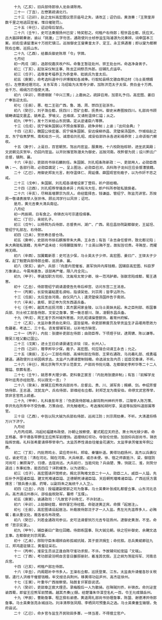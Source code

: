 <!-- { "loadSidebar": true } -->
        十九（乙亥），旧兵部侍郎徐人龙自请除用。
        二十一（丁丑），左懋第疏请北行。
        二十三（己卯），赵之龙纠高宏图议思宗庙号之失，请改正；诏仍旧。黄澍奏：『王聚奎弃数千里之地逃回至省，惟日催赃罚』。
        二十五（辛巳），诏迎母后邹氏。
        二十六（壬午），史可法奏报扬州已安；特奖慰之。何楷户右侍郎；程世昌佥都，抚应天。吕大器辞朝奏谢，谕以「挑激」二字勿言。通政使刘士桢参监生陆濬源为兄奏辨，词牵国本三案。祁彪佳请留漕米十万担贮镇江。巡按御史王燮奏皇太子、定王、永王俱遇害；即以燮为都察院右佥都，巡抚山东。
        二十九（乙酉），给募兵御史陈荩「令」字牌。
        七月纪
        初一丙戌〔朔〕，选郎倪嘉庆改户科。命鲁王暂驻处州、崇王处台州。命选净身男子。
        初二（丁亥），起张采仪制主事、陈龙正祠祭员外郎。旧辅孔贞运卒。
        初三（戊子），追尊皇考福恭王为恭皇帝、妣姚氏为皇太后。
        初五（庚寅），命考选科道中行评博推知各减俸。行取知县杨文骢自荐边材（马士英甥婿也）。左懋第经理河北、关东军务；马绍瑜为太常寺少卿，加陈洪范太子太保，赍白金十万两、金千万、缎绢万匹偕使大清。
        初六（辛卯），蒋德璟献「中兴三策」；上嘉纳之。疏辞召用，加恩礼予归。高宏图、姜曰广奉旨迎太后。
        初七（壬辰），惠、桂二王驻广西，鲁、潞、周、崇四王驻浙东。
        初八（癸巳），刘子渤佥都，抚四川；范矿佥都，抚贵州。御史米寿图按四川。礼部尚书顾锡畴请謚文震孟、姚希孟、罗喻义、吕维祺，又请削温体仁謚；从之。
        初九（甲午），发十万米给山东抚镇。定从逆诸臣六等罪。
        十三（戊戌），抚宁侯朱国弼以不预会推冢臣，疏争非制；上谕；『出何会典』？
        十四（己亥），魏国公徐宏基、抚宁侯朱国弼、安远侯柳祚昌、灵璧侯汤国祚、忭城伯赵之龙、东宁伯焦梦熊、南和伯方一元、诚意伯刘孔昭、成安伯郭祚永各进彩缎恭贺；上命该衙门察收。
        十五（庚子），上诞日，百官朝贺。驾出内官监，服黄袍，十六校尉抬棕轿，进坐武英殿；文武朝见庆贺毕，仍回内官监。以开封推官陈潜夫为御史，巡按河南。改黔督为抚；设川黔云广总督，镇荆、襄。
        十六（辛丑），吏部尚书徐石麟到任。朱国弼、刘孔昭条陈新政：一、吏部用人，必勋臣商确；一、各部行政，必勋臣面定；一、呈上图治，必勋臣召对。兵科陈子龙纠庄应会督漕狼籍。
        二十（乙巳），用御史郑友元言，削夺温体仁、周延儒、薛国观官衔廕子，以为作奸不忠之戒。
        二十三（戊申），朱国弼、刘孔昭各请增设家丁营将，祈户部给粮。
        二十四（己酉），刘孔昭荐举循良卓异；内有冯大任，即户科所参赃私狼戾者。
        二十六（辛亥），尽释高墙罪宗为庶人。命经筵择吉，钱谦益、管绍宁、陈监充讲官。苏按周一敬请表故举人张世伟、顾云鸿学行以风世；诏可。
        是月，黄元吉奏大清兵南征。
        八月纪
        初一丙辰朔，日有食之。命锦衣冯可宗遣役缉事。
        初二（丁巳），亲祀孔子。
        初三（戊午），以杨鹗为兵侍郎，总督贵州、湖广、广西。易应昌协院副都御史，王延坦、管绍宁礼部左、右侍郎。
        初四（己未），贺世寿总督仓场。
        初五（庚申），史部尚书徐石麒推举朱大典、王永吉；有旨『永吉身任督师，致北都沦陷；朱大典赃私狼籍，先帝严追未给：何得朦胧推举』？士英以贿不至，故拟旨切责。寻贿至，而擢用无碍。
        初六（辛酉），加翼戴新恩：史可法少保，马士英太子少师，高宏图、姜曰广、王铎太子少保。起丁魁楚兵部侍郎佥都，巡抚承、襄。
        初八（癸亥），谕户、兵部：『向差内官催省、直军饷并内库钱粮，因辅臣高宏图、科臣罗万象谏止。今需用甚急，该部再严催，限八月全完』。
        初九（甲子），李遽加职方司衔、沈胤培太常少卿、徐一范鸿胪卿。张献忠陷成都，蜀王遇害。
        初十（乙丑），侍郎管绍宁疏请遣使告先帝后梓宫、访问东宫二王消息。
        十一（丙寅），长安街遍粘匿名谤帖，指谤吴甡、刘宗周；皆李沾所为。
        十三（戊辰），太后至自河南，自仪凤门入；遣灵璧侯汤国祚告于南郊。
        十六（辛未），袁枢、郭正申为兖东西道兵备。
        十七（壬申），越其杰巡抚河南；其杰罢闲家金陵，以马士英妹夫起。朱之臣刑部、练国事兵部、刘士桢工部各侍郎，文安之詹事，樊一衡总督川、陕，凌駉东昌兵备。
        十九（甲戌），周王准于苏州城外寄居。刘孔昭请操营额饷，着常州府解。
        二十（乙亥），太监孙象贤自北来归，温旨留用。命吏部察废员及举贡监生才品堪用愿效力危疆者，考选二、三十名，咨发督辅军前，以补地方缺官。
        二十一（丙子），内批：张捷补吏部左侍郎；由勋臣荐。下项煜于狱，逮周镳、陈以谦等。赠吴三桂父勷辽国公。
        二十三（戊寅），进士王曰俞请褒诸生许琰（琰，长州人）。
        二十四（己卯），赠李邦华少保，廕子。高宏图、何应瑞合词请王永吉；允之。
        二十五（庚辰），王心一工部右侍郎、高倬刑部左侍郎、王荣右通政、马兆羲礼部、成勇福建道。通政使刘士祯因病求去。太监卢九德请营制钱粮。命选淑女及内员；廷臣交章谏，不听。
        二十六（辛巳），赐北京殉节大学士范景文、户部尚书倪元璐、左都御史李邦华等二十二人赠謚、祭葬有差。
        二十七（壬午），姚思孝大理少卿。吏科章正宸言：『内批用张捷非制』；有旨：『前解学龙荐叶廷秀亦经批陞，何以寂无一言』？
        二十八（癸未），故辅王应熊改兵部尚书，总督云、贵、川、湖军务；赐蟒、剑。申绍芳督饷侍郎，王志道、沈犹龙户、兵右侍郎，郭维经右佥都。封郑芝龙为南安伯。命停文武官荐举，禁非言官而上疏者。
        二十九（甲申），礼科袁彭年言：『伪吏政侍郎喻上猷将荆州绅衿开荐，江陵举人陈万策、李开先在所荐中不受伪檄，万策自经、开先触墙死』。考选推知胡时享、吴适等拟授科道部属等官。
        三十日（乙酉），中旨以阮大铖为兵部右侍郎，巡阅江防；刘宗周劾奏，不听。大清遣将杨万兴下济宁。
        九月纪
        九月丙戌朔，冯起纶福建布政使、孙朝让按察使、瞿式耜应天府丞、萧士玮光禄少卿。命王杨基、李干德各带罪往王应熊军前理饷。追理桃红坝功，夺张伦优偿。加田仰兵部尚书，锦衣指挥世廕。礼科张希夏请停荐举幸门。太监苏养性请自往催金花逋欠。太监李承芳催发年例公费。
        初二（丁亥），内批蒋鸣士、梁应奇补科，郑瑜、秦镛补道。黄得功趋扬州，高杰以兵袭仪征。谕史可法：『清在河北、贼在河南，大兵继渡，或亦未便。徐、宿之师直抵汴、梁，御寇防河尚可；兼顾海宁、归德，去寇尚远。大兵前行，当抵何处？兵由楚、豫，饷就江、淮，则势分道远；东事如急，能否四应？详酌缓急，以为进取』。
        初三（戊子），高宏图请开馆修史。赐北京殉难文臣二十一人、勋臣二人、戚臣一人謚，先后补予开国诸臣謚、建文死难诸臣謚、正德朝死谏诸臣謚、天启朝死璫难诸臣謚。广西巡抚方震孺言：『狼兵善火器、药弩，以副将朱之胤统千人入卫』。
        初四（己丑），内旨：授福建副使郭之司为詹事。马士英奏补张成礼都督佥事、山东河北总兵。高杰请瓜州泰兴、邵伯盐税助军。纂修「玉牒」。
        初五（庚寅），谕通政司：『凡故官子孙陈乞，不许封进』。
        初六（辛卯），上始御经筵，柳祚冒乞侍经筵。命驱逐黄正宾。命撰「起居注」。
        初七（壬辰），高宏图请设起居注。补廕故侍郎沈子才一人入监。责左光先滥荐多人，必贿嘱；着从重议处。裁各省右布政使。
        初八（癸巳），刘若金通政司参议。史可法请督饷万元吉专驻扬州。逮御史黄澍，不至。命修「思宗实录」。
        初九（甲午），辅臣姜曰广致仕回籍。侍郎练国事、阮大铖见朝。徐之坦补御史、余颺文选主事。左都御史刘宗周罢。
        初十（乙未），郧阳守臣朱翊辨自称孤城抗贼，其子尝洪捐生；命优叙。总兵黄斌卿驻九江、郑鸿逵驻镇江、黄蜚驻采石。
        十一（丙申），淮安生员谈正逢自陈守淮功求叙，不许。予故辅何如宠謚「文端」。
        十二（丁酉），考功郎梁羽明自言昔日雒邸册封，着准其优叙。王之纲为荡寇将军、河南总兵官。
        十四（己亥），柯楷户部左侍郎。
        十六（辛丑），内阁题补中书多人。王濚右佥都，巡抚登莱、江东。太监袁升请催各钞关税银。遣行人洪维干催督钱粮。牟文绶总兵荆州。移黄得功驻庐州、高杰驻徐州。
        十七（壬寅），叶重华广西按察使。陆朗复讦冢臣说谎。
        十八（癸卯），吏部章正宸大理丞。录梅殷后一人为散骑。召降贼刘侨，补锦衣。命刘泌宣谕西蜀，即留王应熊军前赞画。越其杰奏□□银。给楚藩朱华渫空名札一百。令王允成镇岳州。
        十九（甲辰），曹勛詹事、程正揆右谕德。黄道周礼部尚书协理詹事，陈盟、谢德溥并侍郎詹事。马士英奏张亮永城战功。刘泽清荐张凤翔、李栖凤可预重兵之选。马士英奏童生输银，免府县试。
        二十（乙巳），命乡官与监生齐民较田多寡，一体当差，不得擅立官户。
